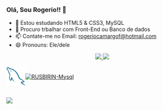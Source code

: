 ### Olá, Sou Rogerio!! 👋
- 🌱 Estou estudando HTML5 & CSS3, MySQL
- 👯 Procuro trbalhar com Front-End ou Banco de dados
- 📫 Contate-me no Email: rogeriocamargof@hotmail.com
- 😄 Pronouns: Ele/dele

<div align = "center">
  <a href="https://github.com/RUSBIRIN">
  <img height = "180em" src = "https://github-readme-stats.vercel.app/api?username=RUSBIRIN&show_icons=true&theme=merko&include_all_commits=true&count_private=true" />
  <img height = "180em" src = "https://github-readme-stats.vercel.app/api/top-langs/?username=RUSBIRIN&layout=compact&langs_count=7&theme=merko" />
</div>

<div style = "display: inline_block"> <br>
  <img align="center" alt="RUSBIRIN-Mysql" height="50" width="50" src="https://raw.githubusercontent.com/devicons/devicon/master/icons/mysql/mysql-original.svg"><img align = "center" alt = "RUSBIRIN-Mysql" height = "30" width = "40" src = "https://raw.githubusercontent.com/devicons/devicon/master/icons/csharp/csharp-original .svg ">
</div>

##

<div> 
  <a href="linkedin.com/in/rogerio-camargo-377013193" target="_blank"> <img src = "https://img.shields.io/badge/-LinkedIn-% 230077B5? Style = for-the-badge & logo = linkedin & logoColor = white "target =" _ blank "> </a> 
 
</div>
